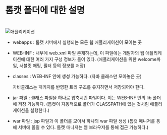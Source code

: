 # 톰캣 폴더에 대한 설명

# 



![애플리케이션](https://t1.daumcdn.net/cfile/tistory/173861264A5701ED6E)



* webapps : 톰캣 서버에서 실행되는 모든 웹 애플리케이션이 모이는 곳

* WEB-INF : 내부에 web.xml 파일 존재하는데, 이 파일에는 개발자의 웹 애플리케이션에 대한 여러 가지 구성 정보가 들어 있다. (애플리케이션을 위한 welcome파일, 서블릿 매핑, 필터 등의 정보를 저장)

* classes : WEB-INF 안에 생성 가능하다. (자바 클래스만 모아놓은 곳)

  자바클래스는 패키지를 반영한 트리 구조를 유지하면서 저장되어야 한다.

* jar 파일 : 클래스 파일을 하나로 압축시킨 파일이다. 이는 WEB-INF 안의 lib 폴더에 저장 가능하다. (톰캣이 자동적으로 폴더가 CLASSPATH에 있는 것처럼 애플리케이션을 실행한다.)

* war 파일 : jsp 파일과 이 폴더를 모아서 하나의 war 파일 생성 (톰캣 매니저를 통해 서버에 올릴 수 있다. 톰캣 매니저는 웹 브라우저를 통해 접근 가능하다.)

